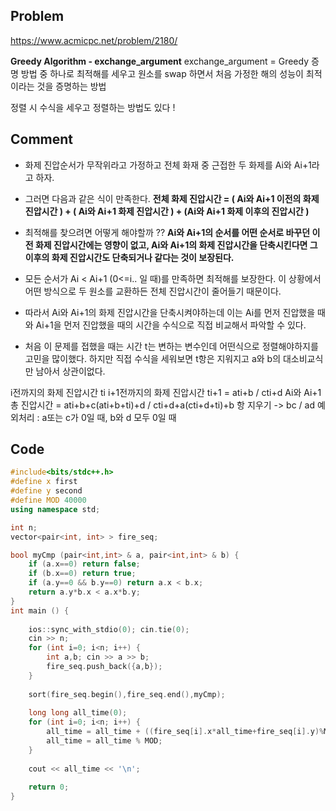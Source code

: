 ## Problem
<https://www.acmicpc.net/problem/2180/>

**Greedy Algorithm - exchange_argument**
exchange_argument = Greedy 증명 방법 중 하나로 최적해를 세우고 원소를 swap 하면서 처음 가정한 해의 성능이 최적이라는 것을 증명하는 방법

정렬 시 수식을 세우고 정렬하는 방법도 있다 !

## Comment
+ 화제 진압순서가 무작위라고 가정하고 전체 화재 중 근접한 두 화제를 Ai와 Ai+1라고 하자.

+ 그러면 다음과 같은 식이 만족한다. **전체 화제 진압시간 = ( Ai와 Ai+1 이전의 화제 진압시간 ) + ( Ai와 Ai+1 화제 진압시간 ) + (Ai와 Ai+1 화제 이후의 진압시간 )**

+ 최적해를 찾으려면 어떻게 해야할까 ?? **Ai와 Ai+1의 순서를 어떤 순서로 바꾸던 이전 화제 진압시간에는 영향이 없고, Ai와 Ai+1의 화제 진압시간을 단축시킨다면 그 이후의 화제 진압시간도 단축되거나 같다는 것이 보장된다.**

+ 모든 순서가 Ai < Ai+1 (0<=i.. 일 때)를 만족하면 최적해를 보장한다. 이 상황에서 어떤 방식으로 두 원소를 교환하든 전체 진압시간이 줄어들기 때문이다.

+ 따라서 Ai와 Ai+1의 화제 진압시간을 단축시켜야하는데 이는 Ai를 먼저 진압했을 때와 Ai+1을 먼저 진압했을 때의 시간을 수식으로 직접 비교해서 파악할 수 있다.

+ 처음 이 문제를 접했을 때는 시간 t는 변하는 변수인데 어떤식으로 정렬해야하지를 고민을 많이했다. 하지만 직접 수식을 세워보면 t항은 지워지고 a와 b의 대소비교식만 남아서 상관이없다.

i전까지의 화제 진압시간 ti
i+1전까지의 화제 진압시간 ti+1 = ati+b / cti+d
Ai와 Ai+1 총 진압시간 = ati+b+c(ati+b+ti)+d / cti+d+a(cti+d+ti)+b
항 지우기 ->  bc / ad
예외처리 : a또는 c가 0일 때, b와 d 모두 0일 때

## Code

```c++
#include<bits/stdc++.h>
#define x first
#define y second
#define MOD 40000
using namespace std;

int n;
vector<pair<int, int> > fire_seq;

bool myCmp (pair<int,int> & a, pair<int,int> & b) {
    if (a.x==0) return false;
    if (b.x==0) return true;
    if (a.y==0 && b.y==0) return a.x < b.x;
    return a.y*b.x < a.x*b.y;
}
int main () {
    
    ios::sync_with_stdio(0); cin.tie(0);
    cin >> n;
    for (int i=0; i<n; i++) {
        int a,b; cin >> a >> b;
        fire_seq.push_back({a,b});
    }
    
    sort(fire_seq.begin(),fire_seq.end(),myCmp);
    
    long long all_time(0);
    for (int i=0; i<n; i++) {
        all_time = all_time + ((fire_seq[i].x*all_time+fire_seq[i].y)%MOD);
        all_time = all_time % MOD;
    }
    
    cout << all_time << '\n';
    
    return 0;
}
```
